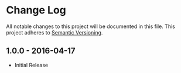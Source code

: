 Change Log
==========
All notable changes to this project will be documented in this file.
This project adheres to [Semantic Versioning](http://semver.org/).

1.0.0 - 2016-04-17
------------------
- Initial Release
